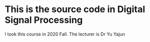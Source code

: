 # This is the source code in Digital Signal Processing
I took this course in 2020 Fall.
The lecturer is Dr Yu Yajun
